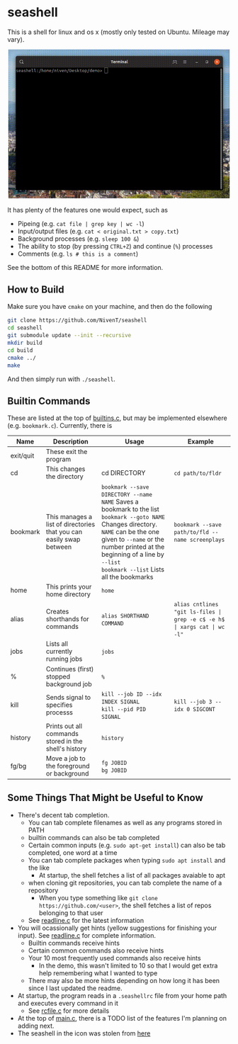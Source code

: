 # seashell

This is a shell for linux and os x (mostly only tested on Ubuntu. Mileage may vary). 

<p align="center"><img src="https://github.com/NivenT/seashell/blob/master/demo.gif" width="500" /></p>

It has plenty of the features one would expect, such as

* Pipeing (e.g. `cat file | grep key | wc -l`)
* Input/output files (e.g. `cat < original.txt > copy.txt`)
* Background processes (e.g. `sleep 100 &`)
* The ability to stop (by pressing `CTRL+Z`) and continue (`%`) processes 
* Comments (e.g. `ls # this is a comment`)

See the bottom of this README for more information.

## How to Build
Make sure you have `cmake` on your machine, and then do the following
```bash
git clone https://github.com/NivenT/seashell
cd seashell
git submodule update --init --recursive
mkdir build
cd build
cmake ../
make
```

And then simply run with `./seashell`.

## Builtin Commands

These are listed at the top of [builtins.c](https://github.com/NivenT/seashell/blob/master/src/builtins.c), but may be implemented elsewhere (e.g. `bookmark.c`). Currently, there is

Name | Description | Usage | Example
---- | ----------- | ----- | -------
exit/quit | These exit the program
cd | This changes the directory | cd DIRECTORY | `cd path/to/fldr`
bookmark | This manages a list of directories that you can easily swap between | `bookmark --save DIRECTORY --name NAME` Saves a bookmark to the list<br> `bookmark --goto NAME` Changes directory. `NAME` can be the one given to `--name` or the number printed at the beginning of a line by `--list`<br> `bookmark --list` Lists all the bookmarks | `bookmark --save path/to/fld --name screenplays`
home | This prints your home directory | `home`
alias | Creates shorthands for commands | `alias SHORTHAND COMMAND` | `alias cntlines "git ls-files \| grep -e c$ -e h$ \| xargs cat \| wc -l"` 
jobs | Lists all currently running jobs | `jobs`
% | Continues (first) stopped background job | `%`
kill | Sends signal to specifies processs | `kill --job ID --idx INDEX SIGNAL` <br> `kill --pid PID SIGNAL` | `kill --job 3 --idx 0 SIGCONT`
history | Prints out all commands stored in the shell's history | `history`
fg/bg | Move a job to the foreground or background | `fg JOBID` <br> `bg JOBID`

## Some Things That Might be Useful to Know

* There's decent tab completion.
  * You can tab complete filenames as well as any programs stored in PATH
  * builtin commands can also be tab completed
  * Certain common inputs (e.g. `sudo apt-get install`) can also be tab completed, one word at a time
  * You can tab complete packages when typing `sudo apt install` and the like
    * At startup, the shell fetches a list of all packages avaiable to apt
  * when cloning git repositories, you can tab complete the name of a repository
    * When you type something like `git clone https://github.com/<user>`, the shell fetches a list of repos belonging to that user
  * See [readline.c](https://github.com/NivenT/seashell/blob/master/src/readline.c) for the latest information
* You will ocassionally get hints (yellow suggestions for finishing your input). See [readline.c](https://github.com/NivenT/seashell/blob/master/src/readline.c) for complete information.
  * Builtin commands receive hints
  * Certain common commands also receive hints
  * Your 10 most frequently used commands also receive hints
    * In the demo, this wasn't limited to 10 so that I would get extra help remembering what I wanted to type
  * There may also be more hints depending on how long it has been since I last updated the readme.
* At startup, the program reads in a `.seashellrc` file from your home path and executes every command in it
  * See [rcfile.c](https://github.com/NivenT/seashell/blob/master/src/rcfile.c) for more details
* At the top of [main.c](https://github.com/NivenT/seashell/blob/master/src/main.c), there is a TODO list of the features I'm planning on adding next.
* The seashell in the icon was stolen from [here](https://pixabay.com/vectors/seashell-shell-ocean-beach-sea-1531572/)
